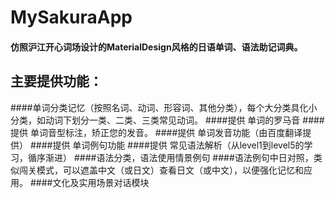 # MySakuraApp
#### 仿照沪江开心词场设计的MaterialDesign风格的日语单词、语法助记词典。  
## 主要提供功能：
  
  ####单词分类记忆（按照名词、动词、形容词、其他分类），每个大分类具化小分类，如动词下划分一类、二类、三类常见动词。
  ####提供 单词的罗马音
  ####提供 单词音型标注，矫正您的发音。
  ####提供 单词发音功能（由百度翻译提供）
  ####提供 单词例句功能
  ####提供 常见语法解析（从level1到level5的学习，循序渐进）
  ####语法分类，语法使用情景例句
  ####语法例句中日对照，类似闯关模式，可以遮盖中文（或日文）查看日文（或中文），以便强化记忆和应用。
  ####文化及实用场景对话模块
  
